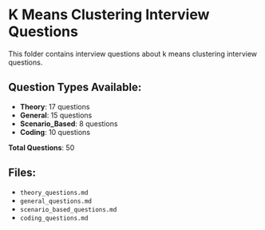 # K Means Clustering Interview Questions

This folder contains interview questions about k means clustering interview questions.

## Question Types Available:

- **Theory**: 17 questions
- **General**: 15 questions
- **Scenario_Based**: 8 questions
- **Coding**: 10 questions

**Total Questions**: 50

## Files:

- `theory_questions.md`
- `general_questions.md`
- `scenario_based_questions.md`
- `coding_questions.md`
